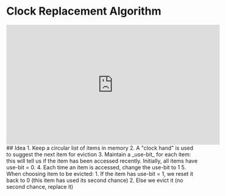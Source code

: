 # Clock Replacement Algorithm
<iframe width="560" height="315" src="https://www.youtube.com/embed/b-dRK8B8dQk?start=319" title="YouTube video player" frameborder="0" allow="accelerometer; autoplay; clipboard-write; encrypted-media; gyroscope; picture-in-picture" allowfullscreen></iframe>
## Idea
1. Keep a circular list of items in memory
2. A "clock hand" is used to suggest the next item for eviction
3. Maintain a _use-bit_ for each item: this will tell us if the item has been accessed recently. Initially, all items have use-bit = 0.
4. Each time an item is accessed, change the use-bit to 1
5. When choosing item to be evicted:
	1. If the item has use-bit = 1, we reset it back to 0 (this item has used its second chance)
	2. Else we evict it (no second chance, replace it)